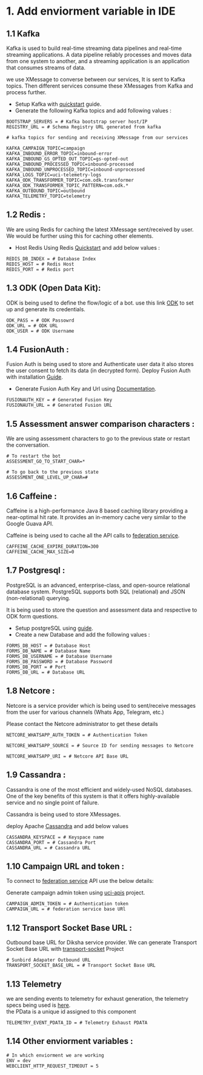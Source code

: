 # 1. Add enviorment variable in IDE

## 1.1 Kafka
Kafka is used to build real-time streaming data pipelines and real-time streaming applications. A data pipeline reliably processes and moves data from one system to another, and a streaming application is an application that consumes streams of data.

we use XMessage to converse between our services, It is sent to Kafka topics. Then
different services consume these XMessages from Kafka and process further.  

* Setup Kafka with [quickstart](https://kafka.apache.org/quickstart) guide.
* Generate the following Kafka topics and add following values :
```
BOOTSTRAP_SERVERS = # Kafka bootstrap server host/IP
REGISTRY_URL = # Schema Registry URL generated from kafka

# kafka topics for sending and receiving XMessage from our services

KAFKA_CAMPAIGN_TOPIC=campaign
KAFKA_INBOUND_ERROR_TOPIC=inbound-error
KAFKA_INBOUND_GS_OPTED_OUT_TOPIC=gs-opted-out
KAFKA_INBOUND_PROCESSED_TOPIC=inbound-processed
KAFKA_INBOUND_UNPROCESSED_TOPIC=inbound-unprocessed
KAFKA_LOGS_TOPIC=uci-telemetry-logs
KAFKA_ODK_TRANSFORMER_TOPIC=com.odk.transformer
KAFKA_ODK_TRANSFORMER_TOPIC_PATTERN=com.odk.*
KAFKA_OUTBOUND_TOPIC=outbound
KAFKA_TELEMETRY_TOPIC=telemetry

```

## 1.2 Redis :
We are using Redis for caching the latest XMessage sent/received by user. We would be further using this for caching other elements.

* Host Redis Using Redis [Quickstart](https://redis.io/topics/quickstart) and add below values :
```
REDIS_DB_INDEX = # Database Index
REDIS_HOST = # Redis Host
REDIS_PORT = # Redis port
```

## 1.3 ODK (Open Data Kit):
ODK is being used to define the flow/logic of a bot. use this link [ODK](https://docs.getodk.org/aggregate-digital-ocean/) to set up and generate its credentials.
```
ODK_PASS = # ODK Passowrd
ODK_URL = # ODK URL
ODK_USER = # ODK Username
```

## 1.4 FusionAuth :
Fusion Auth is being used to store and Authenticate user data it also stores the user consent to fetch its data (in decrypted form). Deploy Fusion Auth with installation [Guide](https://fusionauth.io/docs/v1/tech/installation-guide/docker).

* Generate Fusion Auth Key and Url using [Documentation](https://fusionauth.io/docs/v1/tech/apis/keys#generate-a-key).

```
FUSIONAUTH_KEY = # Generated Fusion Key
FUSIONAUTH_URL = # Generated Fusion URL
```

## 1.5 Assessment answer comparison characters :
We are using assessment characters to go to the previous state or restart the conversation. 

```
# To restart the bot
ASSESSMENT_GO_TO_START_CHAR=*

# To go back to the previous state
ASSESSMENT_ONE_LEVEL_UP_CHAR=#
```

## 1.6 Caffeine :
Caffeine is a high-performance Java 8 based caching library providing a near-optimal hit rate. It provides an in-memory cache very similar to the Google Guava API.     

Caffeine is being used to cache all the API calls to [federation service](https://github.com/samagra-comms/uci-apis/). 

```
CAFFEINE_CACHE_EXPIRE_DURATION=300
CAFFEINE_CACHE_MAX_SIZE=0

```

## 1.7 Postgresql :
PostgreSQL is an advanced, enterprise-class, and open-source relational database system. PostgreSQL supports both SQL (relational) and JSON (non-relational) querying.

It is being used to store the question and assessment data and respective to ODK form questions.  

* Setup postgreSQL using [guide](https://zhao-li.medium.com/getting-started-with-postgresql-using-docker-compose-34d6b808c47c).
* Create a new Database and add the following values :
```
FORMS_DB_HOST = # Database Host
FORMS_DB_NAME = # Database Name
FORMS_DB_USERNAME = # Database Username
FORMS_DB_PASSWORD = # Database Password
FORMS_DB_PORT = # Port
FORMS_DB_URL = # Database URL
```


## 1.8 Netcore  :
Netcore is a service provider which is being used to sent/receive messages from the user for various channels (Whats App, Telegram, etc.)

Please contact the Netcore administrator to  get these details
```
NETCORE_WHATSAPP_AUTH_TOKEN = # Authentication Token 

NETCORE_WHATSAPP_SOURCE = # Source ID for sending messages to Netcore 

NETCORE_WHATSAPP_URI = # Netcore API Base URL
```

## 1.9 Cassandra :

Cassandra is one of the most efficient and widely-used NoSQL databases. One of the key benefits of this system is that it offers highly-available service and no single point of failure.

Cassandra is being used to store XMessages.

deploy Apache [Cassandra](https://hub.docker.com/r/bitnami/cassandra/) and add below values
```
CASSANDRA_KEYSPACE = # Keyspace name
CASSANDRA_PORT = # Cassandra Port
CASSANDRA_URL = # Cassandra URL
```

## 1.10 Campaign URL and token :
To connect to [federation service](https://github.com/samagra-comms/uci-apis/) API use the below details:

Generate campaign admin token using [uci-apis](https://github.com/samagra-comms/uci-apis) project.

```
CAMPAIGN_ADMIN_TOKEN = # Authentication token
CAMPAIGN_URL = # federation service base URl
```

## 1.12 Transport Socket Base URL :
Outbound base URL for Diksha service provider. We can generate Transport Socket Base URL with [transport-socket](https://github.com/samagra-comms/transport-socket/tree/uci-pwa) Project
```
# Sunbird Adapater Outbound URL
TRANSPORT_SOCKET_BASE_URL = # Transport Socket Base URL
```

## 1.13 Telemetry
we are sending events to telemetry for exhaust generation, the telemetry specs being used is [here](https://github.com/sunbird-specs/Telemetry/blob/master/learn/specification.md).  
the PData is a unique id assigned to this component

```
TELEMETRY_EVENT_PDATA_ID = # Telemetry Exhaust PDATA
```

## 1.14 Other enviorment variables :
```
# In which enviorment we are working
ENV = dev 
WEBCLIENT_HTTP_REQUEST_TIMEOUT = 5
```



